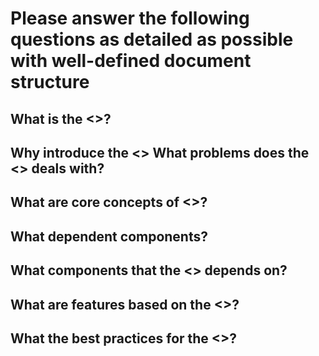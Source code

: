 

# Please answer the following questions  as detailed as possible with well-defined document structure 
 
## What is the <>?

## Why introduce the <> What problems does the <> deals with?

## What are core concepts of <>?

## What dependent components?

## What components that the <> depends on?

## What are features based on the <>?

## What the best practices for the <>?
